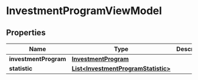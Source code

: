 
# InvestmentProgramViewModel

## Properties
Name | Type | Description | Notes
------------ | ------------- | ------------- | -------------
**investmentProgram** | [**InvestmentProgram**](InvestmentProgram.md) |  |  [optional]
**statistic** | [**List&lt;InvestmentProgramStatistic&gt;**](InvestmentProgramStatistic.md) |  |  [optional]



